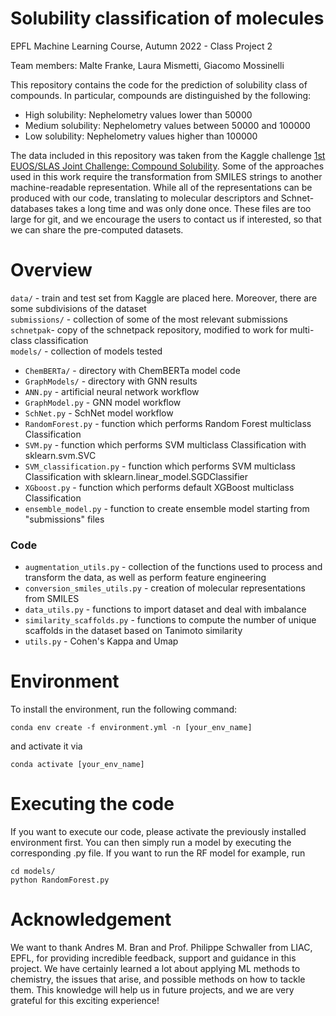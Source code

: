 # Solubility classification of molecules

EPFL Machine Learning Course, Autumn 2022 - Class Project 2

Team members: Malte Franke, Laura Mismetti, Giacomo Mossinelli

This repository contains the code for the prediction of solubility class of compounds. In particular, compounds are distinguished by the following:
- High solubility: Nephelometry values lower than 50000
- Medium solubility: Nephelometry values between 50000 and 100000
- Low solubility: Nephelometry values higher than 100000

The data included in this repository was taken from the Kaggle challenge [1st EUOS/SLAS Joint Challenge: Compound Solubility](https://www.kaggle.com/competitions/euos-slas/overview).
Some of the approaches used in this work require the transformation from SMILES strings to another machine-readable representation.
While all of the representations can be produced with our code, translating to molecular descriptors and Schnet-databases takes a long time and was only done once. 
These files are too large for git, and we encourage the users to contact us if interested, so that we can share the pre-computed datasets.

# Overview
```data/``` - train and test set from Kaggle are placed here. Moreover, there are some subdivisions of the dataset<br> 
```submissions/``` - collection of some of the most relevant submissions<br>
```schnetpak```- copy of the schnetpack repository, modified to work for multi-class classification<br>
```models/``` - collection of models tested<br>
- ```ChemBERTa/``` - directory with ChemBERTa model code
- ```GraphModels/``` - directory with GNN results
- ```ANN.py``` - artificial neural network workflow
- ```GraphModel.py``` - GNN model workflow
- ```SchNet.py``` - SchNet model workflow
- ```RandomForest.py``` - function which performs Random Forest multiclass Classification
- ```SVM.py``` - function which performs SVM multiclass Classification with sklearn.svm.SVC
- ```SVM_classification.py``` - function which performs SVM multiclass Classification with sklearn.linear_model.SGDClassifier
- ```XGboost.py``` - function which performs default XGBoost multiclass Classification
- ```ensemble_model.py``` - function to create ensemble model starting from "submissions" files

### Code
- ```augmentation_utils.py``` - collection of the functions used to process and transform the data, as well as perform feature engineering
- ```conversion_smiles_utils.py``` - creation of molecular representations from SMILES 
- ```data_utils.py``` - functions to import dataset and deal with imbalance
- ```similarity_scaffolds.py``` - functions to compute the number of unique scaffolds in the dataset based on Tanimoto similarity
- ```utils.py``` - Cohen's Kappa and Umap

# Environment
To install the environment, run the following command:
```
conda env create -f environment.yml -n [your_env_name]
```
and activate it via
```
conda activate [your_env_name]
```

# Executing the code
If you want to execute our code, please activate the previously installed environment first. 
You can then simply run a model by executing the corresponding .py file.
If you want to run the RF model for example, run
```
cd models/
python RandomForest.py
```

# Acknowledgement
We want to thank Andres M. Bran and Prof. Philippe Schwaller from LIAC, EPFL, for providing incredible feedback, support and guidance in this project. 
We have certainly learned a lot about applying ML methods to chemistry, the issues that arise, and possible methods on how to tackle them. 
This knowledge will help us in future projects, and we are very grateful for this exciting experience!
